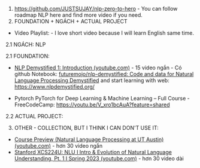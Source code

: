1. https://github.com/JUSTSUJAY/nlp-zero-to-hero  - You can follow roadmap NLP here and find more video if you need.
2. FOUNDATION + NGÁCH + ACTUAL PROJECT 
- Video Playlist: - I love short video because I will learn English same time.

2.1 NGÁCH: NLP

2.1 FOUNDATION:
- [NLP Demystified 1: Introduction (youtube.com)](https://www.youtube.com/watch?v=diOXCK7I2wA&list=PLw3N0OFSAYSEC_XokEcX8uzJmEZSoNGuS&index=1) - 15 video ngắn - Có github Notebook: [futuremojo/nlp-demystified: Code and data for Natural Language Processing Demystified](https://github.com/futuremojo/nlp-demystified)
and start learning with web: https://www.nlpdemystified.org/

- Pytorch PyTorch for Deep Learning & Machine Learning – Full Course - FreeCodeCamp: https://youtu.be/V_xro1bcAuA?feature=shared

2.2 ACTUAL PROJECT: 


3. OTHER - COLLECTION, BUT I THINK I CAN DON'T USE IT: 
-  [Course Preview (Natural Language Processing at UT Austin) (youtube.com)](https://www.youtube.com/playlist?list=PLofp2YXfp7TZZ5c7HEChs0_wfEfewLDs7) - hơn 30 video ngắn 
-  [Stanford XCS224U: NLU I Intro & Evolution of Natural Language Understanding, Pt. 1 I Spring 2023 (youtube.com)](https://www.youtube.com/playlist?list=PLoROMvodv4rOwvldxftJTmoR3kRcWkJBp) - hơn 30 video dài
